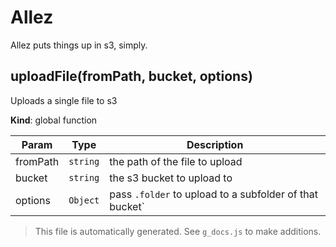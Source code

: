 # Allez

Allez puts things up in s3, simply.

<a name="uploadFile"></a>

## uploadFile(fromPath, bucket, options)
Uploads a single file to s3

**Kind**: global function  

| Param | Type | Description |
| --- | --- | --- |
| fromPath | <code>string</code> | the path of the file to upload |
| bucket | <code>string</code> | the s3 bucket to upload to |
| options | <code>Object</code> | pass `.folder` to upload to a subfolder of that bucket` |

> This file is automatically generated. See `g_docs.js` to make additions.